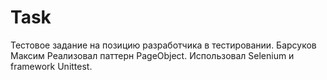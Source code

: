 # Task
Тестовое задание на позицию разработчика в тестировании.
Барсуков Максим
Реализовал паттерн PageObject.
Использовал Selenium и framework Unittest.
